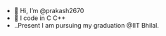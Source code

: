 - 👋 Hi, I’m @prakash2670
- 👀 I code in C C++ 
- ..Present I am pursuing my graduation @IIT Bhilal.
<!---
prakash2670/prakash2670 is a ✨ special ✨ repository because its `README.md` (this file) appears on your GitHub profile.
You can click the Preview link to take a look at your changes.
--->
